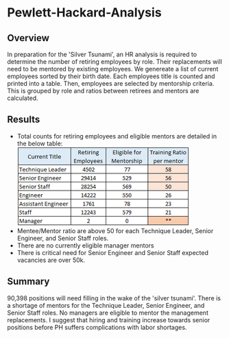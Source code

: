 # Pewlett-Hackard-Analysis
## Overview
In preparation for the 'Silver Tsunami', an HR analysis is required to determine the number of retiring employees by role. Their replacements will need to be mentored by existing employees. We genereate a list of current employees sorted by their birth date. Each employees title is counted and printed into a table. Then, employees are selected by mentorship criteria. This is grouped by role and ratios between retirees and mentors are calculated.

## Results
* Total counts for retiring employees and eligible mentors are detailed in the below table:
![Mentorship_Availability](https://github.com/DenverSherman/Pewlett-Hackard-Analysis/blob/master/Analysis/mentorship_ratio.png)
* Mentee/Mentor ratio are above 50 for each Technique Leader, Senior Engineer, and Senior Staff roles.
* There are no currently eligible manager mentors
* There is critical need for Senior Engineer and Senior Staff expected vacancies are over 50k.

## Summary
90,398 positions will need filling in the wake of the 'silver tsunami'. There is a shortage of mentors for the Technique Leader, Senior Engineer, and Senior Staff roles. No managers are eligible to mentor the management replacements. I suggest that hiring and training increase towards senior positions before PH suffers complications with labor shortages.

